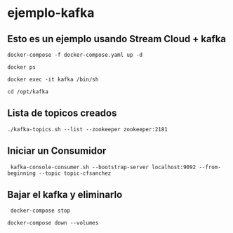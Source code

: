 # ejemplo-kafka

## Esto es un ejemplo usando Stream Cloud + kafka 

 ```docker-compose -f docker-compose.yaml up -d```

```docker ps ```

```docker exec -it kafka /bin/sh```

```cd /opt/kafka ```

## Lista de topicos creados 

```./kafka-topics.sh --list --zookeeper zookeeper:2181```

## Iniciar un Consumidor 

``` kafka-console-consumer.sh --bootstrap-server localhost:9092 --from-beginning --topic topic-cfsanchez```

## Bajar el kafka y eliminarlo

``` docker-compose stop```

```docker-compose down --volumes```
